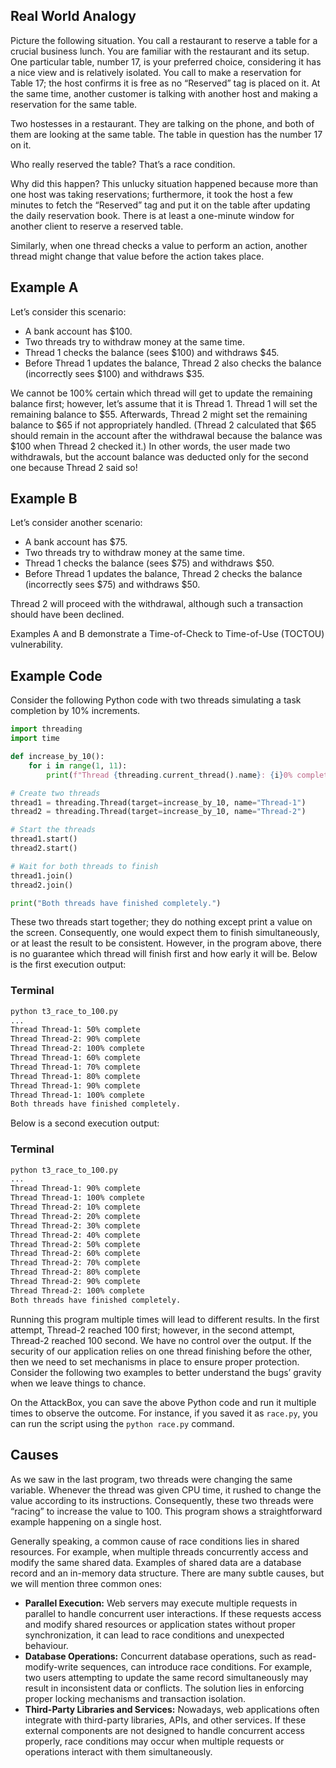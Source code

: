 ## Real World Analogy

Picture the following situation. You call a restaurant to reserve a table for a crucial business lunch. You are familiar with the restaurant and its setup. One particular table, number 17, is your preferred choice, considering it has a nice view and is relatively isolated. You call to make a reservation for Table 17; the host confirms it is free as no “Reserved” tag is placed on it. At the same time, another customer is talking with another host and making a reservation for the same table.

Two hostesses in a restaurant. They are talking on the phone, and both of them are looking at the same table. The table in question has the number 17 on it.

Who really reserved the table? That’s a race condition.

Why did this happen? This unlucky situation happened because more than one host was taking reservations; furthermore, it took the host a few minutes to fetch the “Reserved” tag and put it on the table after updating the daily reservation book. There is at least a one-minute window for another client to reserve a reserved table.

Similarly, when one thread checks a value to perform an action, another thread might change that value before the action takes place.

## Example A

Let’s consider this scenario:

- A bank account has $100.
- Two threads try to withdraw money at the same time.
- Thread 1 checks the balance (sees $100) and withdraws $45.
- Before Thread 1 updates the balance, Thread 2 also checks the balance (incorrectly sees $100) and withdraws $35.

We cannot be 100% certain which thread will get to update the remaining balance first; however, let’s assume that it is Thread 1. Thread 1 will set the remaining balance to $55. Afterwards, Thread 2 might set the remaining balance to $65 if not appropriately handled. (Thread 2 calculated that $65 should remain in the account after the withdrawal because the balance was $100 when Thread 2 checked it.) In other words, the user made two withdrawals, but the account balance was deducted only for the second one because Thread 2 said so!

## Example B

Let’s consider another scenario:

- A bank account has $75.
- Two threads try to withdraw money at the same time.
- Thread 1 checks the balance (sees $75) and withdraws $50.
- Before Thread 1 updates the balance, Thread 2 checks the balance (incorrectly sees $75) and withdraws $50.

Thread 2 will proceed with the withdrawal, although such a transaction should have been declined.

Examples A and B demonstrate a Time-of-Check to Time-of-Use (TOCTOU) vulnerability.

## Example Code

Consider the following Python code with two threads simulating a task completion by 10% increments.

```python
import threading
import time

def increase_by_10():
    for i in range(1, 11):
        print(f"Thread {threading.current_thread().name}: {i}0% complete")

# Create two threads
thread1 = threading.Thread(target=increase_by_10, name="Thread-1")
thread2 = threading.Thread(target=increase_by_10, name="Thread-2")

# Start the threads
thread1.start()
thread2.start()

# Wait for both threads to finish
thread1.join()
thread2.join()

print("Both threads have finished completely.")
```

These two threads start together; they do nothing except print a value on the screen. Consequently, one would expect them to finish simultaneously, or at least the result to be consistent. However, in the program above, there is no guarantee which thread will finish first and how early it will be. Below is the first execution output:

### Terminal

```sh
python t3_race_to_100.py
...
Thread Thread-1: 50% complete
Thread Thread-2: 90% complete
Thread Thread-2: 100% complete
Thread Thread-1: 60% complete
Thread Thread-1: 70% complete
Thread Thread-1: 80% complete
Thread Thread-1: 90% complete
Thread Thread-1: 100% complete
Both threads have finished completely.
```

Below is a second execution output:

### Terminal

```sh
python t3_race_to_100.py 
...
Thread Thread-1: 90% complete
Thread Thread-1: 100% complete
Thread Thread-2: 10% complete
Thread Thread-2: 20% complete
Thread Thread-2: 30% complete
Thread Thread-2: 40% complete
Thread Thread-2: 50% complete
Thread Thread-2: 60% complete
Thread Thread-2: 70% complete
Thread Thread-2: 80% complete
Thread Thread-2: 90% complete
Thread Thread-2: 100% complete
Both threads have finished completely.
```

Running this program multiple times will lead to different results. In the first attempt, Thread-2 reached 100 first; however, in the second attempt, Thread-2 reached 100 second. We have no control over the output. If the security of our application relies on one thread finishing before the other, then we need to set mechanisms in place to ensure proper protection. Consider the following two examples to better understand the bugs’ gravity when we leave things to chance.

On the AttackBox, you can save the above Python code and run it multiple times to observe the outcome. For instance, if you saved it as `race.py`, you can run the script using the `python race.py` command.

## Causes

As we saw in the last program, two threads were changing the same variable. Whenever the thread was given CPU time, it rushed to change the value according to its instructions. Consequently, these two threads were “racing” to increase the value to 100. This program shows a straightforward example happening on a single host.

Generally speaking, a common cause of race conditions lies in shared resources. For example, when multiple threads concurrently access and modify the same shared data. Examples of shared data are a database record and an in-memory data structure. There are many subtle causes, but we will mention three common ones:

- **Parallel Execution:** Web servers may execute multiple requests in parallel to handle concurrent user interactions. If these requests access and modify shared resources or application states without proper synchronization, it can lead to race conditions and unexpected behaviour.
- **Database Operations:** Concurrent database operations, such as read-modify-write sequences, can introduce race conditions. For example, two users attempting to update the same record simultaneously may result in inconsistent data or conflicts. The solution lies in enforcing proper locking mechanisms and transaction isolation.
- **Third-Party Libraries and Services:** Nowadays, web applications often integrate with third-party libraries, APIs, and other services. If these external components are not designed to handle concurrent access properly, race conditions may occur when multiple requests or operations interact with them simultaneously.